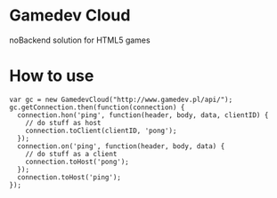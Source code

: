 Gamedev Cloud
=============

noBackend solution for HTML5 games

How to use
==========

    var gc = new GamedevCloud("http://www.gamedev.pl/api/"); 
    gc.getConnection.then(function(connection) {
      connection.hon('ping', function(header, body, data, clientID) {
        // do stuff as host
        connection.toClient(clientID, 'pong');
      });
      connection.on('ping', function(header, body, data) {
        // do stuff as a client
        connection.toHost('pong');
      });  
      connection.toHost('ping');
    });
